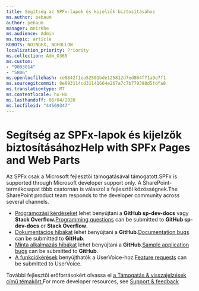 ```yaml
---
title: Segítség az SPFx-lapok és kijelzők biztosításához
ms.author: pebaum
author: pebaum
manager: mnirkhe
ms.audience: Admin
ms.topic: article
ROBOTS: NOINDEX, NOFOLLOW
localization_priority: Priority
ms.collection: Adm_O365
ms.custom:
- "9003014"
- "5806"
ms.openlocfilehash: ce8842f1ea52501bde125812d7ed864f71a9e7f1
ms.sourcegitcommit: 8e093114cd31141664e267a7c7b779398d5fdfa8
ms.translationtype: MT
ms.contentlocale: hu-HU
ms.lasthandoff: 06/04/2020
ms.locfileid: "44569347"
---
```

# <a name="help-with-spfx-pages-and-web-parts"></a><span data-ttu-id="218ef-102">Segítség az SPFx-lapok és kijelzők biztosításához</span><span class="sxs-lookup"><span data-stu-id="218ef-102">Help with SPFx Pages and Web Parts</span></span>

<span data-ttu-id="218ef-103">Az SPFx csak a Microsoft fejlesztői támogatásával támogatott.</span><span class="sxs-lookup"><span data-stu-id="218ef-103">SPFx is supported through Microsoft developer support only.</span></span> <span data-ttu-id="218ef-104">A SharePoint-termékcsapat több csatornán is válaszol a fejlesztői közösségnek.</span><span class="sxs-lookup"><span data-stu-id="218ef-104">The SharePoint product team responds to the developer community across several channels.</span></span>

- <span data-ttu-id="218ef-105">[Programozási kérdéseket](https://docs.microsoft.com/sharepoint/dev/support-feedback#programming-questions) lehet benyújtani a **GitHub sp-dev-docs** vagy **Stack Overflow.**</span><span class="sxs-lookup"><span data-stu-id="218ef-105">[Programming questions](https://docs.microsoft.com/sharepoint/dev/support-feedback#programming-questions)  can be submitted to  **GitHub sp-dev-docs**  or  **Stack Overflow**.</span></span>
- <span data-ttu-id="218ef-106">[Dokumentációs hibákat](https://docs.microsoft.com/sharepoint/dev/support-feedback#documentation-bugs) lehet benyújtani a **GitHub**.</span><span class="sxs-lookup"><span data-stu-id="218ef-106">[Documentation bugs](https://docs.microsoft.com/sharepoint/dev/support-feedback#documentation-bugs)  can be submitted to **GitHub**.</span></span>
- <span data-ttu-id="218ef-107">[Minta alkalmazás hibákat](https://docs.microsoft.com/sharepoint/dev/support-feedback#sample-application-bugs) lehet benyújtani a **GitHub**.</span><span class="sxs-lookup"><span data-stu-id="218ef-107">[Sample application bugs](https://docs.microsoft.com/sharepoint/dev/support-feedback#sample-application-bugs)  can be submitted to  **GitHub**.</span></span>
- <span data-ttu-id="218ef-108">[A funkciókérések](https://docs.microsoft.com/sharepoint/dev/support-feedback#feature-requests) benyújthatók a UserVoice-hoz.</span><span class="sxs-lookup"><span data-stu-id="218ef-108">[Feature requests](https://docs.microsoft.com/sharepoint/dev/support-feedback#feature-requests)  can be submitted to UserVoice.</span></span>

<span data-ttu-id="218ef-109">További fejlesztői erőforrásokért olvassa el [a Támogatás & visszajelzések című témakört.](https://docs.microsoft.com/sharepoint/dev/support-feedback)</span><span class="sxs-lookup"><span data-stu-id="218ef-109">For more developer resources, see  [Support & feedback](https://docs.microsoft.com/sharepoint/dev/support-feedback)</span></span>